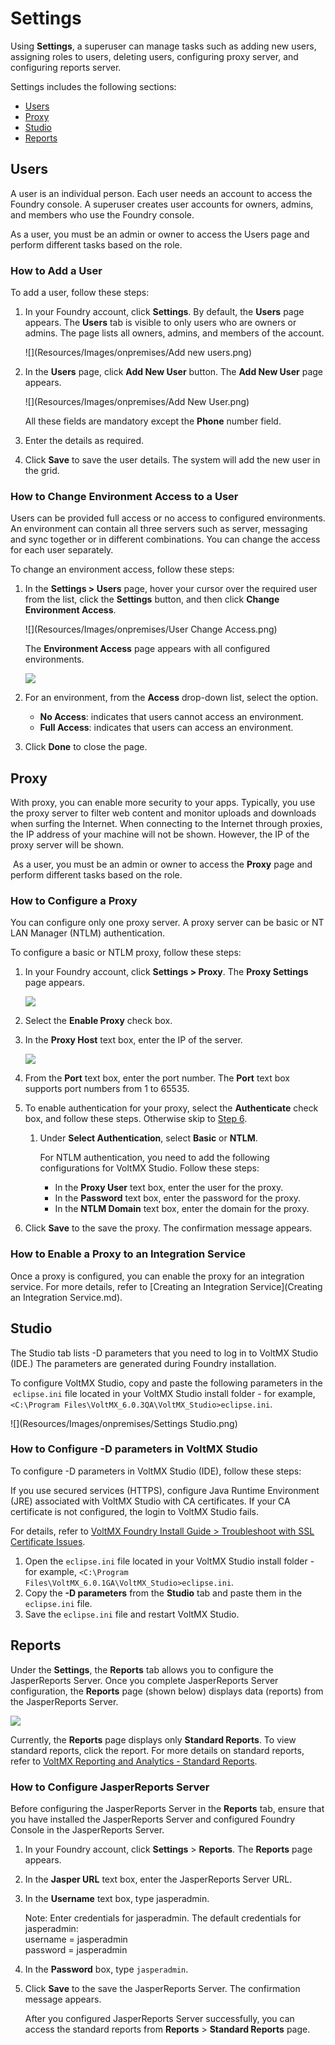 ﻿  

Settings
========

Using **Settings**, a superuser can manage tasks such as adding new users, assigning roles to users, deleting users, configuring proxy server, and configuring reports server.

Settings includes the following sections:

*   [Users](#users)
*   [Proxy](#proxy)
*   [Studio](#studio)
*   [Reports](Settings.md#Reports)

Users
-----

A user is an individual person. Each user needs an account to access the Foundry console. A superuser creates user accounts for owners, admins, and members who use the Foundry console.

As a user, you must be an admin or owner to access the Users page and perform different tasks based on the role.

### How to Add a User

To add a user, follow these steps:

1.  In your Foundry account, click **Settings**. By default, the **Users** page appears. The **Users** tab is visible to only users who are owners or admins. The page lists all owners, admins, and members of the account.
    
    ![](Resources/Images/onpremises/Add new users.png)
    
2.  In the **Users** page, click **Add New User** button. The **Add New User** page appears.
    
    ![](Resources/Images/onpremises/Add New User.png)
    
    All these fields are mandatory except the **Phone** number field.
    
3.  Enter the details as required.
4.  Click **Save** to save the user details. The system will add the new user in the grid.

### How to Change Environment Access to a User

Users can be provided full access or no access to configured environments. An environment can contain all three servers such as server, messaging and sync together or in different combinations. You can change the access for each user separately.

To change an environment access, follow these steps:

1.  In the **Settings > Users** page, hover your cursor over the required user from the list, click the **Settings** button, and then click **Change Environment Access**.
    
    ![](Resources/Images/onpremises/User Change Access.png)
    
    The **Environment Access** page appears with all configured environments.
    
    ![](Resources/Images/onpremises/EnvironmentAccess.png)
    
2.  For an environment, from the **Access** drop-down list, select the option.
    *   **No Access**: indicates that users cannot access an environment.
    *   **Full Access**: indicates that users can access an environment.
3.  Click **Done** to close the page.

Proxy
-----

With proxy, you can enable more security to your apps. Typically, you use the proxy server to filter web content and monitor uploads and downloads when surfing the Internet. When connecting to the Internet through proxies, the IP address of your machine will not be shown. However, the IP of the proxy server will be shown.

 As a user, you must be an admin or owner to access the **Proxy** page and perform different tasks based on the role.

### How to Configure a Proxy

You can configure only one proxy server. A proxy server can be basic or NT LAN Manager (NTLM) authentication.

To configure a basic or NTLM proxy, follow these steps:

1.  In your Foundry account, click **Settings > Proxy**. The **Proxy Settings** page appears.
    
    ![](Resources/Images/onpremises/ProxySettings.png)
    
2.  Select the **Enable Proxy** check box.
3.  In the **Proxy Host** text box, enter the IP of the server.
    
    ![](Resources/Images/onpremises/Proxy1.png)
    
4.  From the **Port** text box, enter the port number. The **Port** text box supports port numbers from 1 to 65535.
5.  To enable authentication for your proxy, select the **Authenticate** check box, and follow these steps. Otherwise skip to [Step 6](#Step6Proxy).
    1.  Under **Select Authentication**, select **Basic** or **NTLM**.
        
        For NTLM authentication, you need to add the following configurations for VoltMX Studio. Follow these steps:
        
        *   In the **Proxy User** text box, enter the user for the proxy.
        *   In the **Password** text box, enter the password for the proxy.
        *   In the **NTLM Domain** text box, enter the domain for the proxy.
6.  Click **Save** to the save the proxy. The confirmation message appears.

### How to Enable a Proxy to an Integration Service

Once a proxy is configured, you can enable the proxy for an integration service. For more details, refer to [Creating an Integration Service](Creating an Integration Service.md).

Studio
------

The Studio tab lists -D parameters that you need to log in to VoltMX Studio (IDE.) The parameters are generated during Foundry installation.

To configure VoltMX Studio, copy and paste the following parameters in the  `eclipse.ini` file located in your VoltMX Studio install folder - for example, `<C:\Program Files\VoltMX_6.0.3QA\VoltMX_Studio>eclipse.ini`.

![](Resources/Images/onpremises/Settings Studio.png)

### How to Configure -D parameters in VoltMX Studio

To configure -D parameters in VoltMX Studio (IDE), follow these steps:

If you use secured services (HTTPS), configure Java Runtime Environment (JRE) associated with VoltMX Studio with CA certificates. If your CA certificate is not configured, the login to VoltMX Studio fails.  
  
For details, refer to [VoltMX Foundry Install Guide > Troubleshoot with SSL Certificate Issues](http://opensource.voltmxtechsw.com/volt-mx-docs/voltmxonpremises#../Subsystems/VoltMX_Foundry_Windows_Install_Guide/Content/Post-Installation_Tasks.html?TocPath=VoltMX_Foundry|VoltMX_Foundry_Windows_Install_Guide|_____8).

1.  Open the `eclipse.ini` file located in your VoltMX Studio install folder - for example, `<C:\Program Files\VoltMX_6.0.1GA\VoltMX_Studio>eclipse.ini`.
2.  Copy the **\-D parameters** from the **Studio** tab and paste them in the `eclipse.ini` file.
3.  Save the `eclipse.ini` file and restart VoltMX Studio.

Reports
-------

Under the **Settings**, the **Reports** tab allows you to configure the JasperReports Server. Once you complete JasperReports Server configuration, the **Reports** page (shown below) displays data (reports) from the JasperReports Server.

![](Resources/Images/onpremises/Reports-StandardReports.png)

Currently, the **Reports** page displays only **Standard Reports**. To view standard reports, click the report. For more details on standard reports, refer to [VoltMX Reporting and Analytics - Standard Reports](http://opensource.voltmxtechsw.com/volt-mx-docs/voltmxlibrary#../Subsystems/VoltMX_Analytics_Standard_Reports_Guide/Content/Homepage.html?TocPath=VoltMX_Foundry|Reporting_and_Analytics|VoltMX_Analytics_Standard_Reports_Guide|_____1).

### How to Configure JasperReports Server

Before configuring the JasperReports Server in the **Reports** tab, ensure that you have installed the JasperReports Server and configured Foundry Console in the JasperReports Server.

1.  In your Foundry account, click **Settings** > **Reports**. The **Reports** page appears.
2.  In the **Jasper URL** text box, enter the JasperReports Server URL.
3.  In the **Username** text box, type jasperadmin.
    
    Note: Enter credentials for jasperadmin. The default credentials for jasperadmin:  
    username = jasperadmin  
    password = jasperadmin
    
4.  In the **Password** box, type `jasperadmin`.
5.  Click **Save** to the save the JasperReports Server. The confirmation message appears.
    
    After you configured JasperReports Server successfully, you can access the standard reports from **Reports** > **Standard Reports** page.
